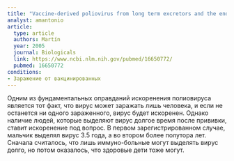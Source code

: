 ```yaml
---
title: "Vaccine-derived poliovirus from long term excretors and the end game of polio eradication"
analyst: amantonio
article:
  type: article
  authors: Martín
  year: 2005
  journal: Biologicals
  link: https://www.ncbi.nlm.nih.gov/pubmed/16650772/
  pubmed: 16650772
conditions:
- Заражение от вакцинированных
---
```


Одним из фундаментальных оправданий искоренения полиовируса является тот факт, что вирус может заражать лишь человека, и если не останется ни одного зараженного, вирус будет искоренен. Однако наличие людей, которые выделяют вирус долгое время после прививки, ставит искоренение под вопрос.
В первом зарегистрированном случае, мальчик выделял вирус 3.5 года, а во втором более полутора лет. Сначала считалось, что лишь иммуно-больные могут выделять вирус долго, но потом оказалось, что здоровые дети тоже могут.
